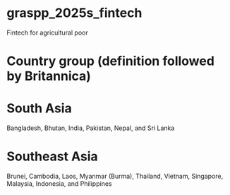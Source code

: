 # graspp_2025s_fintech
Fintech for agricultural poor

# Country group (definition followed by Britannica)
# South Asia
Bangladesh, Bhutan, India, Pakistan, Nepal, and Sri Lanka
# Southeast Asia
Brunei, Cambodia, Laos, Myanmar (Burma), Thailand, Vietnam, Singapore, Malaysia, Indonesia, and Philippines
